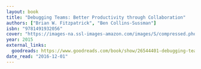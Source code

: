 ```yaml
---
layout: book
title: "Debugging Teams: Better Productivity through Collaboration"
authors: ["Brian W. Fitzpatrick", "Ben Collins-Sussman"]
isbn: "9781491932056"
cover: "https://images-na.ssl-images-amazon.com/images/S/compressed.photo.goodreads.com/books/1445191687i/26544401.jpg"
year: 2015
external_links:
  goodreads: https://www.goodreads.com/book/show/26544401-debugging-teams
date_read: "2016-12-01"
---
```

